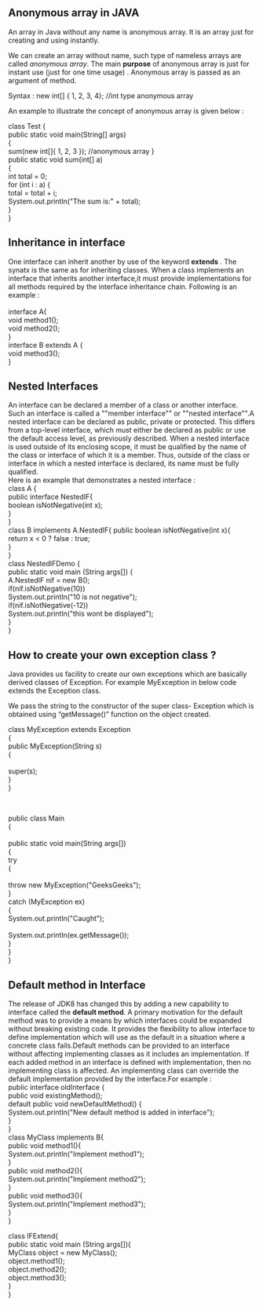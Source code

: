 ## Anonymous array in JAVA
An array in Java without any name is anonymous array. It is an array just for creating and using instantly.

We can create an array without name, such type of nameless arrays are called *anonymous array*.
The main **purpose** of anonymous array is just for instant use (just for one time usage) .
Anonymous array is passed as an argument of method.

Syntax :
new int[] { 1, 2, 3, 4};  //int type anonymous array

An example to illustrate the concept of anonymous array is given below :

class Test { <br/>
    public static void main(String[] args) <br/>
    { </br>
        sum(new int[]{ 1, 2, 3 });  //anonymous array
    } </br>
    public static void sum(int[] a) <br/>
    { <br/>
        int total = 0; <br/>
          for (int i : a) { <br/>
            total = total + i; <br/>
         System.out.println("The sum is:" + total); <br/>
    } <br/>
  }
  
  

## Inheritance in interface
One interface can inherit another by use of the keyword **extends** . The synatx is the same as for inheriting classes. When a class implements an interface that inherits another
interface,it must provide implementations for all methods required by the interface inheritance chain. Following is an example : <br/>
<br/>
interface A{ <br/>
  void method1();<br/>
  void method2();<br/>
}<br/>
interface B extends A {<br/>
  void method3();<br/>
}<br/>
## Nested Interfaces
An interface can be declared a member of a class or another interface. Such an interface is called a ""member interface"" or ""nested interface"".A nested interface can be declared as
public, private or protected. This differs from a top-level interface, which must either be declared as public or use the default access level, as previously described. When a nested 
interface is used outside of its enclosing scope, it must be qualified by the name of the class or interface of which it is a member. Thus, outside of the class or interface in which a
nested interface is declared, its name must be fully qualified.<br/>
Here is an example that demonstrates a nested interface : <br/>
class A { <br/>
   public interface NestedIF{ <br/>
boolean isNotNegative(int x); <br/>
}<br/>
}<br/>
class B implements A.NestedIF{
 public boolean isNotNegative(int x){ <br/>
   return x < 0 ? false : true; <br/>
} <br/>
}<br/>
class NestedIFDemo { <br/>
  public static void main (String args[]) { <br/>
     A.NestedIF nif = new B(); <br/>
     if(nif.isNotNegative(10))<br/>
        System.out.println("10 is not negative");<br/>
     if(nif.isNotNegative(-12))<br/>
        System.out.println("this wont be displayed");<br/>
 }<br/>
}<br/>


## How to create your own exception class ?
Java provides us facility to create our own exceptions which are basically derived classes of Exception. For example MyException in below code extends the Exception class.

We pass the string to the constructor of the super class- Exception which is obtained using “getMessage()” function on the object created.<br/>

<!-- A Class that represents use-defined expception -->
class MyException extends Exception <br/>
{ <br/>
    public MyException(String s) <br/>
    { <br/>
        <!-- Call constructor of parent Exception --> <br/> 
        super(s); <br/>
    } <br/>
} <br/>
  
<!-- A Class that uses above MyException --><br/>
public class Main <br/>
{ <br/>
    <!-- Driver Program --> <br/>
    public static void main(String args[]) <br/>
    { <br/>
        try<br/>
        { <br/>
            <!-- Throw an object of user defined exception --> <br/>
            throw new MyException("GeeksGeeks"); <br/>
        } <br/>
        catch (MyException ex) <br/>
        { <br/>
            System.out.println("Caught"); <br/>
              <!--Print the message from MyException object --><br/>
            System.out.println(ex.getMessage()); <br/>
        } <br/>
    } <br/>
} 
       
       





## Default method in Interface 
The release of JDK8 has changed this by adding a new capability to interface called the **default method**. A primary motivation for the default method was to provide 
a means by which interfaces could be expanded without breaking existing code. It provides the flexibility to allow interface to define implementation which will use as 
the default in a situation where a concrete class fails.Default methods can be provided to an interface without affecting implementing classes as it includes an implementation. 
If each added method in an interface is defined with implementation, then no implementing class is affected. An implementing class can override the default implementation provided 
by the interface.For example : <br/>
public interface oldInterface { <br/>
    public void existingMethod(); <br/>
        default public void newDefaultMethod() { <br/>
        System.out.println("New default method is added in interface"); <br/>
    } <br/>
}<br/>
class MyClass implements B{ <br/>
   public void method1(){<br/>
    System.out.println("Implement method1");<br/>
}<br/>
public void method2(){<br/>
    System.out.println("Implement method2");<br/>
}<br/>
public void method3(){<br/>
    System.out.println("Implement method3");<br/>
 }<br/>
}<br/>

class IFExtend{<br/>
public static void main (String args[]){<br/>
   MyClass object = new MyClass();<br/>
    object.method1();<br/>
    object.method2();<br/>
    object.method3();<br/>
 }<br/>
}<br/>

